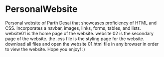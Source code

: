 # PersonalWebsite
Personal website of Parth Desai that showcases proficiency of HTML and CSS. Incorporates a navbar, images, links, forms, tables, and lists.
website01 is the home page of the website.
website 02 is the secondary page of the website.
the .css file is the styling page for the website.
download all files and open the website 01.html file in any browser in order to view the website.
Hope you enjoy! :)
